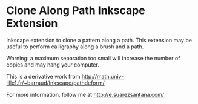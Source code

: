 Clone Along Path Inkscape Extension
===================================

Inkscape extension to clone a pattern along a path. This extension may
be useful to perform calligraphy along a brush and a path.

Warning: a maximum separation too small will increase the number of
copies and may hang your computer.

This is a derivative work from 
http://math.univ-lille1.fr/~barraud/Inkscape/pathdeform/

For more information, follow me at http://e.suarezsantana.com/

